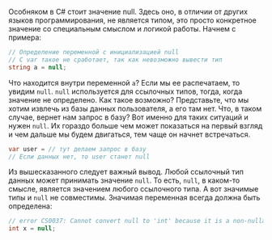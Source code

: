
Особняком в C# стоит значение null. Здесь оно, в отличии от других языков программирования, не является типом, это просто конкретное значение со специальным смыслом и логикой работы. Начнем с примера:

```cs
// Определение переменной с инициализацией null
// С var такое не сработает, так как невозможно вывести тип
string a = null;
```

Что находится внутри переменной `a`? Если мы ее распечатаем, то увидим `null`. `null` используется для ссылочных типов, тогда, когда значение не определено. Как такое возможно? Представьте, что мы хотим извлечь из базы данных пользователя, а его там нет. Что, в таком случае, вернет нам запрос в базу? Вот именно для таких ситуаций и нужен `null`. Их гораздо больше чем может показаться на первый взгляд и чем дальше мы будем двигаться, тем чаще он начнет встречаться.

```cs
var user = // тут делаем запрос в базу
// Если данных нет, то user станет null
```

Из вышесказанного следует важный вывод. Любой ссылочный тип данных может принимать значение `null`. То есть, `null`, в каком-то смысле, является значением любого ссылочного типа. А вот значимые типы и `null` не совместимы. Значимая переменная всегда должна быть определена:

```cs
// error CS0037: Cannot convert null to 'int' because it is a non-nullable value type
int x = null;
```
